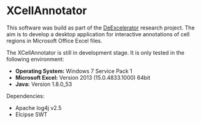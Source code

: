 # XCellAnnotator

This software was build as part of the [DeExcelerator](https://wwwdb.inf.tu-dresden.de/misc/DeExcelarator/) research project. The aim is to develop a desktop application for interactive annotations of cell regions in Microsoft Office Excel files.

The XCellAnnotator is still in development stage. It is only tested in the following environment: 
* **Operating System:** Windows 7 Service Pack 1
* **Microsoft Excel:** Version 2013 (15.0.4833.1000) 64bit
* **Java:** Version 1.8.0_53

 Dependencies:
* Apache log4j v2.5
* Elcipse SWT

